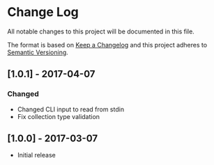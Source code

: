 # Change Log

All notable changes to this project will be documented in this file.

The format is based on [Keep a Changelog](http://keepachangelog.com/)
and this project adheres to [Semantic Versioning](http://semver.org/).

## [1.0.1] - 2017-04-07
### Changed
- Changed CLI input to read from stdin
- Fix collection type validation

## [1.0.0] - 2017-03-07
- Initial release
